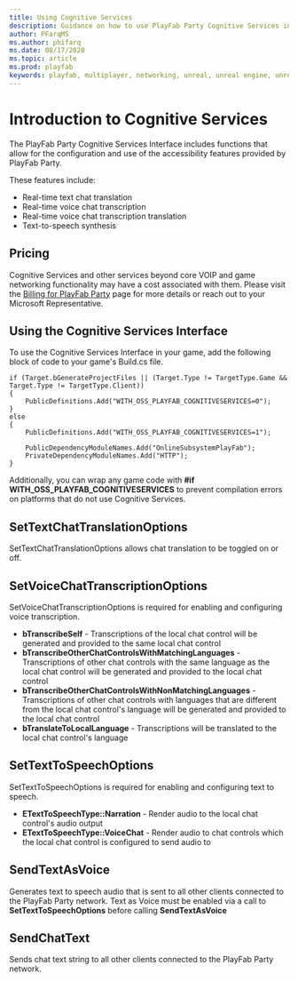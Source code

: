 ```yaml
---
title: Using Cognitive Services
description: Guidance on how to use PlayFab Party Cognitive Services in your Unreal Engine Project.
author: PFarqMS
ms.author: phifarq
ms.date: 08/17/2020
ms.topic: article
ms.prod: playfab
keywords: playfab, multiplayer, networking, unreal, unreal engine, unreal engine 4, unreal engine 5, middleware
---
```


# Introduction to Cognitive Services

The PlayFab Party Cognitive Services Interface includes functions that allow for the configuration and use of the accessibility features provided by PlayFab Party.

These features include:

- Real-time text chat translation
- Real-time voice chat transcription
- Real-time voice chat transcription translation
- Text-to-speech synthesis 

## Pricing
Cognitive Services and other services beyond core VOIP and game networking functionality may have a cost associated with them. Please visit the [Billing for PlayFab Party](pricing.md) page for more details or reach out to your Microsoft Representative.


## Using the Cognitive Services Interface
To use the Cognitive Services Interface in your game, add the following block of code to your game's Build.cs file.
<pre><code>if (Target.bGenerateProjectFiles || (Target.Type != TargetType.Game && Target.Type != TargetType.Client))
{
	PublicDefinitions.Add("WITH_OSS_PLAYFAB_COGNITIVESERVICES=0");
}
else
{
	PublicDefinitions.Add("WITH_OSS_PLAYFAB_COGNITIVESERVICES=1");

	PublicDependencyModuleNames.Add("OnlineSubsystemPlayFab");
	PrivateDependencyModuleNames.Add("HTTP");
}
</code></pre>

Additionally, you can wrap any game code with **#if WITH_OSS_PLAYFAB_COGNITIVESERVICES** to prevent compilation errors on platforms that do not use Cognitive Services.

## SetTextChatTranslationOptions
SetTextChatTranslationOptions allows chat translation to be toggled on or off.

## SetVoiceChatTranscriptionOptions
SetVoiceChatTranscriptionOptions is required for enabling and configuring voice transcription.

- **bTranscribeSelf** - Transcriptions of the local chat control will be generated and provided to the same local chat control
- **bTranscribeOtherChatControlsWithMatchingLanguages** - Transcriptions of other chat controls with the same language as the local chat control will be generated and provided to the local chat control 
- **bTranscribeOtherChatControlsWithNonMatchingLanguages** - Transcriptions of other chat controls with languages that are different from the local chat control's language will be generated and provided to the local chat control
- **bTranslateToLocalLanguage** - Transcriptions will be translated to the local chat control's language

## SetTextToSpeechOptions
SetTextToSpeechOptions is required for enabling and configuring text to speech.

- **ETextToSpeechType::Narration** - Render audio to the local chat control's audio output
- **ETextToSpeechType::VoiceChat** - Render audio to chat controls which the local chat control is configured to send audio to

## SendTextAsVoice
Generates text to speech audio that is sent to all other clients connected to the PlayFab Party network.
Text as Voice must be enabled via a call to **SetTextToSpeechOptions** before calling **SendTextAsVoice**

## SendChatText
Sends chat text string to all other clients connected to the PlayFab Party network.
